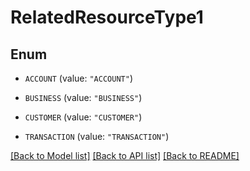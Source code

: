 # RelatedResourceType1

## Enum


* `ACCOUNT` (value: `"ACCOUNT"`)

* `BUSINESS` (value: `"BUSINESS"`)

* `CUSTOMER` (value: `"CUSTOMER"`)

* `TRANSACTION` (value: `"TRANSACTION"`)


[[Back to Model list]](../README.md#documentation-for-models) [[Back to API list]](../README.md#documentation-for-api-endpoints) [[Back to README]](../README.md)


